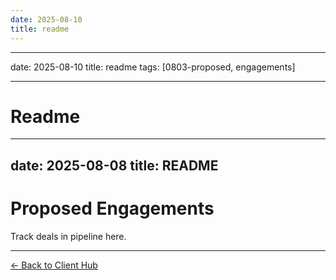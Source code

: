 ```yaml
---
date: 2025-08-10
title: readme
---
```

---
date: 2025-08-10
title: readme
tags: [0803-proposed, engagements]

---
# Readme

---
date: 2025-08-08
title: README
---
# Proposed Engagements
Track deals in pipeline here.

---
[← Back to Client Hub](https://www.builtbyrays.com/Client-Vault/portal)
